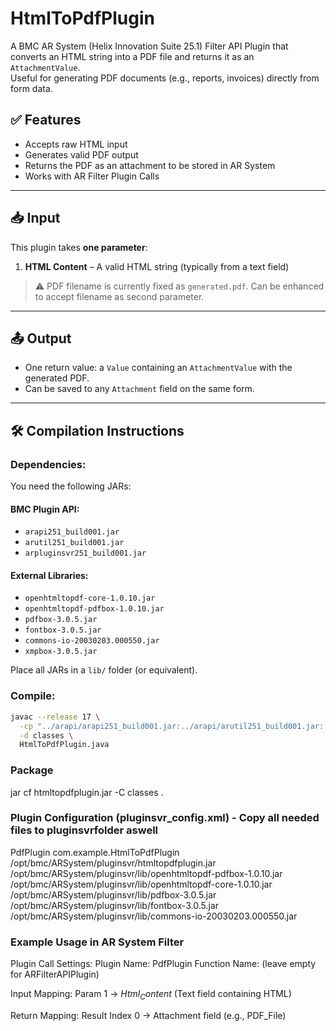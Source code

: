 # HtmlToPdfPlugin

A BMC AR System (Helix Innovation Suite 25.1) Filter API Plugin that converts an HTML string into a PDF file and returns it as an `AttachmentValue`.  
Useful for generating PDF documents (e.g., reports, invoices) directly from form data.

## ✅ Features

- Accepts raw HTML input
- Generates valid PDF output
- Returns the PDF as an attachment to be stored in AR System
- Works with AR Filter Plugin Calls

---

## 📥 Input

This plugin takes **one parameter**:

1. **HTML Content** – A valid HTML string (typically from a text field)

> ⚠️ PDF filename is currently fixed as `generated.pdf`. Can be enhanced to accept filename as second parameter.

---

## 📤 Output

- One return value: a `Value` containing an `AttachmentValue` with the generated PDF.
- Can be saved to any `Attachment` field on the same form.

---

## 🛠️ Compilation Instructions

### Dependencies:

You need the following JARs:

#### BMC Plugin API:
- `arapi251_build001.jar`
- `arutil251_build001.jar`
- `arpluginsvr251_build001.jar`

#### External Libraries:
- `openhtmltopdf-core-1.0.10.jar`
- `openhtmltopdf-pdfbox-1.0.10.jar`
- `pdfbox-3.0.5.jar`
- `fontbox-3.0.5.jar`
- `commons-io-20030203.000550.jar`
- `xmpbox-3.0.5.jar`


Place all JARs in a `lib/` folder (or equivalent).

### Compile:

```bash
javac --release 17 \
  -cp "../arapi/arapi251_build001.jar:../arapi/arutil251_build001.jar:../arapi/arpluginsvr251_build001.jar:./lib/commons-io-20030203.000550.jar:./lib/fontbox-3.0.5.jar:./lib/openhtmltopdf-core-1.0.10.jar:./lib/openhtmltopdf-pdfbox-1.0.10.jar:./lib/pdfbox-3.0.5.jar" \
  -d classes \
  HtmlToPdfPlugin.java
  ```
  
### Package
jar cf htmltopdfplugin.jar -C classes .


### Plugin Configuration (pluginsvr_config.xml) - Copy all needed files to pluginsvrfolder aswell

<plugin>
  <name>PdfPlugin</name>
  <classname>com.example.HtmlToPdfPlugin</classname>
  <pathelement type="location">/opt/bmc/ARSystem/pluginsvr/htmltopdfplugin.jar</pathelement>
  <pathelement type="location">/opt/bmc/ARSystem/pluginsvr/lib/openhtmltopdf-pdfbox-1.0.10.jar</pathelement>
  <pathelement type="location">/opt/bmc/ARSystem/pluginsvr/lib/openhtmltopdf-core-1.0.10.jar</pathelement>
  <pathelement type="location">/opt/bmc/ARSystem/pluginsvr/lib/pdfbox-3.0.5.jar</pathelement>
  <pathelement type="location">/opt/bmc/ARSystem/pluginsvr/lib/fontbox-3.0.5.jar</pathelement>
  <pathelement type="location">/opt/bmc/ARSystem/pluginsvr/lib/commons-io-20030203.000550.jar</pathelement>
</plugin>


### Example Usage in AR System Filter
Plugin Call Settings:
  Plugin Name: PdfPlugin
  Function Name: (leave empty for ARFilterAPIPlugin)
  
  Input Mapping:
    Param 1 → $Html_Content$ (Text field containing HTML)

  Return Mapping:
    Result Index 0 → Attachment field (e.g., PDF_File)